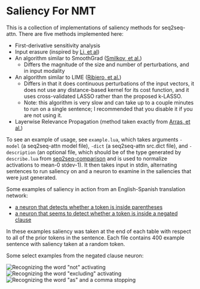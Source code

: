 Saliency For NMT
================

This is a collection of implementations of saliency methods for seq2seq-attn. There are five methods implemented here:
 - First-derivative sensitivity analysis
 - Input erasure (inspired by [Li, et al](https://arxiv.org/pdf/1612.08220.pdf))
 - An algorithm similar to SmoothGrad ([Smilkov, et al.](https://arxiv.org/pdf/1706.03825.pdf))
    - Differs the magnitude of the size and number of perturbations, and in input modality
 - An algorithm similar to LIME ([Ribiero, et al.](https://arxiv.org/pdf/1602.04938.pdf))
    - Differs in that it does continuous perturbations of the input vectors, it does not use any distance-based kernel for its cost function, and it uses cross-validated LASSO rather than the proposed k-LASSO.
    - Note: this algorithm is very slow and can take up to a couple minutes to run on a single sentence; I recommended that you disable it if you are not using it.
 - Layerwise Relevance Propagation (method taken exactly from [Arras, et al.](https://arxiv.org/pdf/1706.07206.pdf))

To see an example of usage, see `example.lua`, which takes arguments `-model` (a seq2seq-attn model file), `-dict` (a seq2seq-attn src.dict file), and `-description` (an optional file, which should be of the type generated by `describe.lua` from [seq2seq-comparison](https://github.com/dabbler0/seq2seq-comparison) and is used to normalize activations to mean-0 stdev-1). It then takes input in stdin, alternating sentences to run saliency on and a neuron to examine in the saliencies that were just generated.

Some examples of saliency in action from an English-Spanish translation network:
  - [a neuron that detects whether a token is inside parentheses](https://rawgithub.com/dabbler0/saliency/master/paren-saliencies.html)
  - [a neuron that seems to detect whether a token is inside a negated clause](https://rawgithub.com/dabbler0/saliency/master/negation-saliencies.html)

In these examples saliency was taken at the end of each table with respect to all of the prior tokens in the sentence. Each file contains 400 example sentence with saliency taken at a random token.

Some select examples from the negated clause neuron:

![Recognizing the word "not" activating](https://rawgithub.com/dabbler0/saliency/master/saliency-example-1.png)
![Recognizing the word "excluding" activating](https://rawgithub.com/dabbler0/saliency/master/saliency-example-2.png)
![Recognizing the word "as" and a comma stopping](https://rawgithub.com/dabbler0/saliency/master/saliency-example-3.png)
